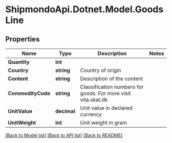 # ShipmondoApi.Dotnet.Model.GoodsLine

## Properties

Name | Type | Description | Notes
------------ | ------------- | ------------- | -------------
**Quantity** | **int** |  | 
**Country** | **string** | Country of origin | 
**Content** | **string** | Description of the content | 
**CommodityCode** | **string** | Classification numbers for goods. For more visit vita.skat.dk | 
**UnitValue** | **decimal** | Unit value in declared currency | 
**UnitWeight** | **int** | Unit weight in gram | 

[[Back to Model list]](../README.md#documentation-for-models) [[Back to API list]](../README.md#documentation-for-api-endpoints) [[Back to README]](../README.md)

